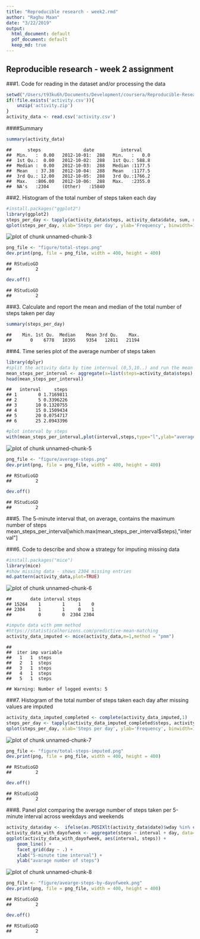 ```yaml
---
title: "Reproducible research - week2.rmd"
author: "Raghu Maan"
date: "3/22/2019"
output:
  html_document: default
  pdf_document: default
  keep_md: true
---
```




## Reproducible research - week 2 assignment

###1. Code for reading in the dataset and/or processing the data


```r
setwd("/Users/t93ku6h/Documents/Development/coursera/Reproducible-Research/week2")
if(!file.exists('activity.csv')){
    unzip('activity.zip')
}
activity_data <- read.csv('activity.csv')
```

####Summary

```r
summary(activity_data)
```

```
##      steps                date          interval     
##  Min.   :  0.00   2012-10-01:  288   Min.   :   0.0  
##  1st Qu.:  0.00   2012-10-02:  288   1st Qu.: 588.8  
##  Median :  0.00   2012-10-03:  288   Median :1177.5  
##  Mean   : 37.38   2012-10-04:  288   Mean   :1177.5  
##  3rd Qu.: 12.00   2012-10-05:  288   3rd Qu.:1766.2  
##  Max.   :806.00   2012-10-06:  288   Max.   :2355.0  
##  NA's   :2304     (Other)   :15840
```

###2. Histogram of the total number of steps taken each day

```r
#install.packages("ggplot2")
library(ggplot2)
steps_per_day <- tapply(activity_data$steps, activity_data$date, sum, na.rm=TRUE)
qplot(steps_per_day, xlab='Steps per day', ylab='Frequency', binwidth=1000)
```

![plot of chunk unnamed-chunk-3](figure/unnamed-chunk-3-1.png)

```r
png_file <- "figure/total-steps.png"
dev.print(png, file = png_file, width = 400, height = 400)
```

```
## RStudioGD 
##         2
```

```r
dev.off()
```

```
## RStudioGD 
##         2
```

###3. Calculate and report the mean and median of the total number of steps taken per day

```r
summary(steps_per_day)
```

```
##    Min. 1st Qu.  Median    Mean 3rd Qu.    Max. 
##       0    6778   10395    9354   12811   21194
```

###4. Time series plot of the average number of steps taken

```r
library(dplyr)
#split the activity data by time internval (0,5,10..) and run the mean function over the splitted data
mean_steps_per_interval <- aggregate(x=list(steps=activity_data$steps), by=list(interval=activity_data$interval), FUN=mean, na.rm=TRUE)
head(mean_steps_per_interval)
```

```
##   interval     steps
## 1        0 1.7169811
## 2        5 0.3396226
## 3       10 0.1320755
## 4       15 0.1509434
## 5       20 0.0754717
## 6       25 2.0943396
```

```r
#plot interval by steps
with(mean_steps_per_interval,plot(interval,steps,type="l",ylab="average number of steps",xlab="5-minute time interval"))
```

![plot of chunk unnamed-chunk-5](figure/unnamed-chunk-5-1.png)

```r
png_file <- "figure/average-steps.png"
dev.print(png, file = png_file, width = 400, height = 400)
```

```
## RStudioGD 
##         2
```

```r
dev.off()
```

```
## RStudioGD 
##         2
```

###5. The 5-minute interval that, on average, contains the maximum number of steps
mean_steps_per_interval[which.max(mean_steps_per_interval$steps),"interval"]

###6. Code to describe and show a strategy for imputing missing data 

```r
#install.packages("mice")
library(mice)
#show missing data - shows 2304 missing entries
md.pattern(activity_data,plot=TRUE)
```

![plot of chunk unnamed-chunk-6](figure/unnamed-chunk-6-1.png)

```
##       date interval steps     
## 15264    1        1     1    0
## 2304     1        1     0    1
##          0        0  2304 2304
```

```r
#impute data with pmm method
#https://statisticalhorizons.com/predictive-mean-matching
activity_data_imputed <- mice(activity_data,m=1,method = "pmm")
```

```
## 
##  iter imp variable
##   1   1  steps
##   2   1  steps
##   3   1  steps
##   4   1  steps
##   5   1  steps
```

```
## Warning: Number of logged events: 5
```

###7. Histogram of the total number of steps taken each day after missing values are imputed

```r
activity_data_imputed_completed <- complete(activity_data_imputed,1)
steps_per_day <- tapply(activity_data_imputed_completed$steps, activity_data_imputed_completed$date, sum)
qplot(steps_per_day, xlab='Steps per day', ylab='Frequency', binwidth=1000)
```

![plot of chunk unnamed-chunk-7](figure/unnamed-chunk-7-1.png)

```r
png_file <- "figure/total-steps-imputed.png"
dev.print(png, file = png_file, width = 400, height = 400)
```

```
## RStudioGD 
##         2
```

```r
dev.off()
```

```
## RStudioGD 
##         2
```

###8. Panel plot comparing the average number of steps taken per 5-minute interval across weekdays and weekends

```r
activity_data$day <-  ifelse(as.POSIXlt(activity_data$date)$wday %in% c(0,6), 'weekend', 'weekday')
activity_data_with_dayofweek <- aggregate(steps ~ interval + day, data=activity_data, mean)
ggplot(activity_data_with_dayofweek, aes(interval, steps)) + 
    geom_line() + 
    facet_grid(day ~ .) +
    xlab("5-minute time interval") + 
    ylab("avarage number of steps")
```

![plot of chunk unnamed-chunk-8](figure/unnamed-chunk-8-1.png)

```r
png_file <- "figure/avearge-steps-by-dayofweek.png"
dev.print(png, file = png_file, width = 400, height = 400)
```

```
## RStudioGD 
##         2
```

```r
dev.off()
```

```
## RStudioGD 
##         2
```

